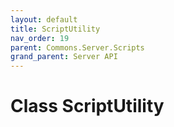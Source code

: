 ```yaml
---
layout: default
title: ScriptUtility
nav_order: 19
parent: Commons.Server.Scripts
grand_parent: Server API
---
```


<!-- 아래에 문서 작성 -->

# Class ScriptUtility 

<!-- new
{: .label .label-green } -->